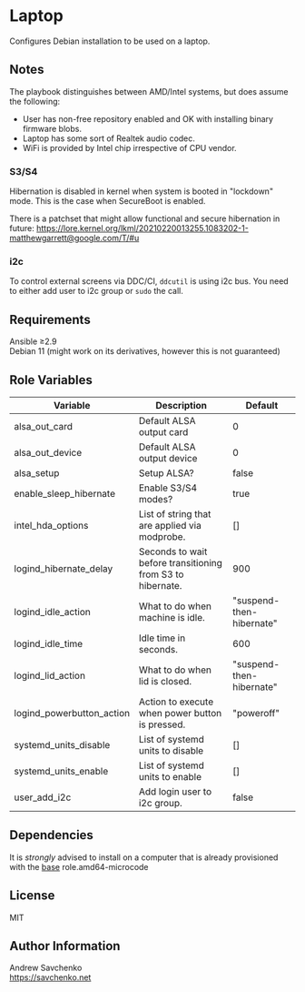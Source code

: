 # Laptop

Configures Debian installation to be used on a laptop. 

## Notes

The playbook distinguishes between AMD/Intel systems, but does assume the following:
- User has non-free repository enabled and OK with installing binary firmware blobs.
- Laptop has some sort of Realtek audio codec.
- WiFi is provided by Intel chip irrespective of CPU vendor.

### S3/S4

Hibernation is disabled in kernel when system is booted in "lockdown" mode. This is the case when SecureBoot is enabled.

There is a patchset that might allow functional and secure hibernation in future: https://lore.kernel.org/lkml/20210220013255.1083202-1-matthewgarrett@google.com/T/#u

### i2c

To control external screens via DDC/CI, `ddcutil` is using i2c bus. You need to either add user to i2c group or `sudo` the call.

## Requirements

Ansible ≥2.9  
Debian 11 (might work on its derivatives, however this is not guaranteed)

## Role Variables

| Variable                   | Description                                                | Default                  |
|----------------------------|------------------------------------------------------------|--------------------------|
| alsa_out_card              | Default ALSA output card                                   | 0                        |
| alsa_out_device            | Default ALSA output device                                 | 0                        |
| alsa_setup                 | Setup ALSA?                                                | false                    |
| enable_sleep_hibernate     | Enable S3/S4 modes?                                        | true                     |
| intel_hda_options          | List of string that are applied via modprobe.              | []                       |
| logind_hibernate_delay     | Seconds to wait before transitioning from S3 to hibernate. | 900                      |
| logind_idle_action         | What to do when machine is idle.                           | "suspend-then-hibernate" |
| logind_idle_time           | Idle time in seconds.                                      | 600                      |
| logind_lid_action          | What to do when lid is closed.                             | "suspend-then-hibernate" |
| logind_powerbutton_action  | Action to execute when power button is pressed.            | "poweroff"               |
| systemd_units_disable      | List of systemd units to disable                           | []                       |
| systemd_units_enable       | List of systemd units to enable                            | []                       |
| user_add_i2c               | Add login user to i2c group.                               | false                    |

## Dependencies
It is *strongly* advised to install on a computer that is already provisioned with the [base](https://github.com/savchenko/debian/roles/base/README.md) role.amd64-microcode

## License
MIT

## Author Information
Andrew Savchenko  
https://savchenko.net
